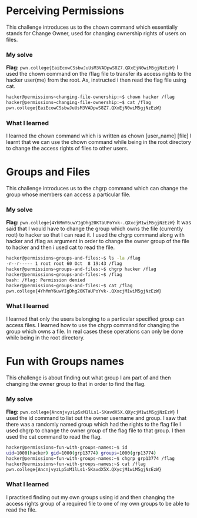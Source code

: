 # Perceiving Permissions
This challenge introduces us to the chown command which essentially stands for Change Owner, used for changing ownership rights of users on files.
### My solve
**Flag:** `pwn.college{EaiEcowCSsbwJuUsM3VADpwS8Z7.QXxEjN0wiM5gjNzEzW}`
I used the chown command on the /flag file to transfer its access rights to the hacker user(me) from the root. As, instructed i then read the flag file using cat.
```bash
hacker@permissions~changing-file-ownership:~$ chown hacker /flag
hacker@permissions~changing-file-ownership:~$ cat /flag
pwn.college{EaiEcowCSsbwJuUsM3VADpwS8Z7.QXxEjN0wiM5gjNzEzW}
```
### What I learned
I learned the chown command which is written as chown [user_name] [file]
I learnt that we can use the chown command while being in the root directory to change the access rights of files to other users.

# Groups and Files
This challenge introduces us to the chgrp command which can change the group whose members can access a particular file.
### My solve
**Flag:** `pwn.college{4YhMmY6uwYIgDhg20KTaUPoYvk-.QXxcjM1wiM5gjNzEzW}`
It was said that I would have to change the group which owns the file (currently root) to hacker so that I can read it. I used the chgrp command along with hacker and /flag as argument in order to change the owner group of the file to hacker and then i used cat to read the file.
```bash
hacker@permissions~groups-and-files:~$ ls -la /flag
-r--r----- 1 root root 60 Oct  8 19:43 /flag
hacker@permissions~groups-and-files:~$ chgrp hacker /flag
hacker@permissions~groups-and-files:~$ /flag
bash: /flag: Permission denied
hacker@permissions~groups-and-files:~$ cat /flag
pwn.college{4YhMmY6uwYIgDhg20KTaUPoYvk-.QXxcjM1wiM5gjNzEzW}
```
### What I learned
I learned that only the users belonging to a particular specified group can access files. I learned how to use the chgrp command for changing the group which owns a file. In real cases these operations can only be done while being in the root directory.

# Fun with Groups names
This challenge is about finding out what group I am part of and then changing the owner group to that in order to find the flag.
### My solve
**Flag:** `pwn.college{AncnjvyzLp5xM1lLs1-5KavdX5X.QXycjM1wiM5gjNzEzW}`
I used the id command to list out the owner username and group. I saw that there was a randomly named group which had the rights to the flag file
I used chgrp to change the owner group of the flag file to that group. I then used the cat command to read the flag.
```bash
hacker@permissions~fun-with-groups-names:~$ id
uid=1000(hacker) gid=1000(grp13774) groups=1000(grp13774)
hacker@permissions~fun-with-groups-names:~$ chgrp grp13774 /flag
hacker@permissions~fun-with-groups-names:~$ cat /flag
pwn.college{AncnjvyzLp5xM1lLs1-5KavdX5X.QXycjM1wiM5gjNzEzW}
```
### What I learned
I practised finding out my own groups using id and then changing the access rights group of a required file to one of my own groups to be able to read the file.




